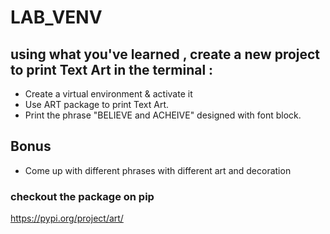 # LAB_VENV


## using what you've learned , create a new project to print Text Art in the terminal :
- Create a virtual environment & activate it
- Use ART package to print Text Art.
- Print the phrase "BELIEVE and ACHEIVE" designed with font block.


## Bonus
- Come up with different phrases with different art and decoration


### checkout the package on pip
https://pypi.org/project/art/
